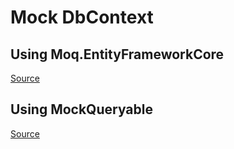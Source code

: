 # Mock DbContext

## Using Moq.EntityFrameworkCore
[Source](https://learn.microsoft.com/ru-ru/ef/ef6/fundamentals/testing/mocking)

## Using MockQueryable
[Source](https://code-maze.com/ef-core-mock-dbcontext/)
